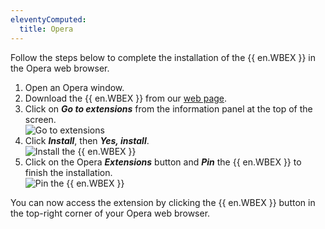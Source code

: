 ```yaml
---
eleventyComputed:
  title: Opera
---
```

Follow the steps below to complete the installation of the {{ en.WBEX }} in the Opera web browser.  

1. Open an Opera window. 
1. Download the {{ en.WBEX }} from our [web page](https://devolutions.net/workspace). 
1. Click on ***Go to extensions*** from the information panel at the top of the screen.  
![Go to extensions](https://webdevolutions.azureedge.net/docs/en/dwl/Dwl4007.png)
1. Click ***Install***, then ***Yes, install***.  
![Install the {{ en.WBEX }}](https://webdevolutions.azureedge.net/docs/en/dwl/Dwl4008.png)
1. Click on the Opera ***Extensions*** button and ***Pin*** the {{ en.WBEX }} to finish the installation.  
![Pin the {{ en.WBEX }}](https://webdevolutions.azureedge.net/docs/en/dwl/Dwl4005.png)  

You can now access the extension by clicking the {{ en.WBEX }} button in the top-right corner of your Opera web browser.
